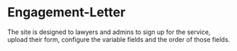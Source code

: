 # Engagement-Letter
The site is designed to lawyers and admins to sign up for the service, upload their form, configure the variable fields and the order of those fields. 
